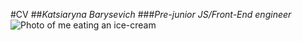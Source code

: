 #CV
##*Katsiaryna Barysevich*
###_Pre-junior JS/Front-End engineer_
![Photo of me eating an ice-cream](rsschool-cv/IMG_4206.JPGG)

